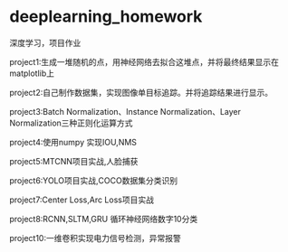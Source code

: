 # deeplearning_homework
深度学习，项目作业

project1:生成一堆随机的点，用神经网络去拟合这堆点，并将最终结果显示在matplotlib上

project2:自己制作数据集，实现图像单目标追踪。并将追踪结果进行显示。

project3:Batch Normalization、Instance Normalization、Layer Normalization三种正则化运算方式

project4:使用numpy 实现IOU,NMS

project5:MTCNN项目实战,人脸捕获

project6:YOLO项目实战,COCO数据集分类识别

project7:Center Loss,Arc Loss项目实战

project8:RCNN,SLTM,GRU 循环神经网络数字10分类

project10:一维卷积实现电力信号检测，异常报警